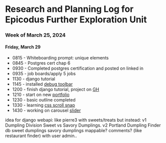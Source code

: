 # Research and Planning Log for Epicodus Further Exploration Unit
### Week of March 25, 2024

#### Friday, March 29

* 0815 - Whiteboarding prompt: unique elements
* 0845 - Postgres cert chap 6
* 0930 - Completed postgres certification and posted on linked in
* 0935 - job boards/apply 5 jobs
* 1130 - django tutorial
* 1145 - installed [debug toolbar](https://django-debug-toolbar.readthedocs.io/en/latest/installation.html)
* 1200 - finish django tutorial, project on [GH](https://github.com/kimmykokonut/polls)
* 1210 - start on new [portfolio](https://github.com/kimmykokonut/my-portfolio)
* 1230 - basic outline completed
* 1330 - learning [css scroll snap](https://www.youtube.com/watch?v=k4EGA95ZK4o)
* 1430 - working on carousel [slider](https://www.youtube.com/watch?v=1CZhGDU5cWM)



idea for django webapi:
like pierre3 with sweets/treats but instead:
v1
Dumpling Division
Sweet vs Savory Dumplings.
v2
Portland Dumpling Finder
db
sweet dumplings
savory dumplings
mappable? comments? (like restaurant finder)
with user admin..